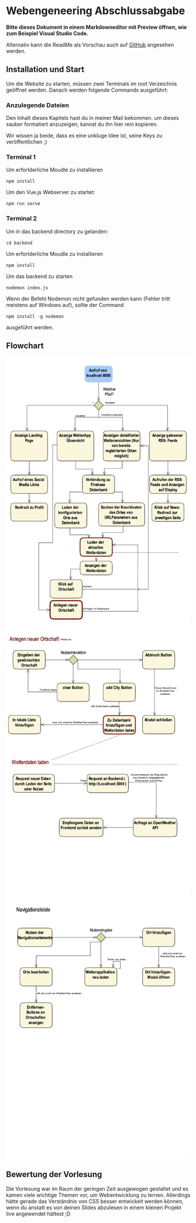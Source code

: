 # Webengeneering Abschlussabgabe
**Bitte dieses Dokument in einem Markdowneditor mit Preview öffnen, wie zum Beispiel Visual Studio Code.**

Alternativ kann die ReadMe als Vorschau auch auf [GitHub](https://github.com/Patsch36/FBB-Remaster/blob/main/README.md) angesehen werden.

## Installation und Start
Um die Website zu starten, müssen zwei Terminals im root Verzeichnis geöffnet werden.
Danach werden folgende Commands ausgeführt:

### Anzulegende Dateien
Den Inhalt dieses Kapitels hast du in meiner Mail bekommen. um dieses sauber formatiert anzuzeigen, kannst du ihn hier rein kopieren.

Wir wissen ja beide, dass es eine unkluge Idee ist, seine Keys zu veröffentlichen ;)

### Terminal 1

Um erforlderliche Moudle zu installieren
````
npm install
````

Um den Vue.js Webserver zu startet:
````
npm run serve
````

### Terminal 2
Um in das backend directory zu gelanden:
````
cd backend
````

Um erforlderliche Moudle zu installieren
````
npm install
````

Um das backend zu starten
````
nodemon index.js
````

Wenn der Befehl Nodemon nicht gefunden werden kann (Fehler tritt meistens auf Windows auf), sollte der Command
```
npm install -g nodemon
```
ausgeführt werden.



## Flowchart
![Page_1](activity.jpg)
![Page_2](activity2.jpg)
![Page_3](activity3.jpg)


## Bewertung der Vorlesung
Die Vorlesung war im Raum der geringen Zeit ausgewogen gestaltet und es kamen viele wichtige Themen vor, um Webentwicklung zu lernen.
Allerdings hätte gerade das Verständnis von CSS besser entwickelt werden können, wenn du anstatt es von deinen Slides abzulesen in einem kleinen Projekt live angewendet hättest ;D

